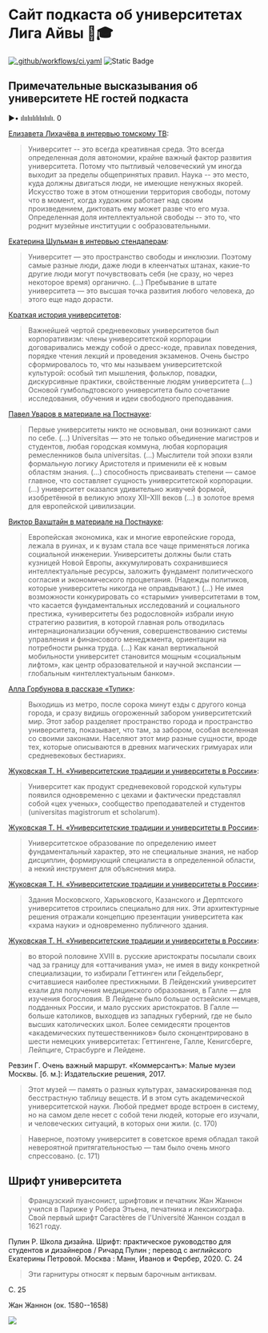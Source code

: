 # Сайт подкаста об университетах Лига Айвы 🏫🎓

[![.github/workflows/ci.yaml](https://github.com/pages-themes/merlot/actions/workflows/ci.yaml/badge.svg)](https://github.com/pages-themes/merlot/actions/workflows/ci.yaml)  ![Static Badge](https://img.shields.io/badge/podcast-8A2BE2)

## Примечательные высказывания об университете НЕ гостей подкаста

▶• ılıılıılılılıılıılı. 0

[Елизавета Лихачёва в интервью томскому ТВ](https://youtu.be/j8Q9voHRM-U?si=5oNlbBKo0FT6TgRD&t=86): 
> Университет -- это всегда креативная среда. Это всегда определенная доля автономии, крайне важный фактор развития университета. Потому что пытливый человеческий ум иногда выходит за пределы общепринятых правил. Наука -- это место, куда должны двигаться люди, не имеющие ненужных якорей. 
Искусство тоже в этом отношении территория свободы, потому что в момент, когда художник работает над своим произведением, диктовать ему может разве что его муза. 
Определенная доля интеллектуальной свободы -- это то, что роднит музейные институции с ообразовательными.

[Екатерина Шульман в интервью стендаперам](https://youtu.be/BR3CnSStQys?si=koByI0v7x49t1icm&t=295): 
> Университет — это пространство свободы и инклюзии. Поэтому самые разные люди, даже люди в клеенчатых штанах, какие-то другие люди могут почувствовать себя (не сразу, но через некоторое время) органично. (...) Пребывание в штате университета — это высшая точка развития любого человека, до этого еще надо дорасти.

[Краткая история университетов](https://postnauka.org/lists/94846):
> Важнейшей чертой средневековых университетов был корпоративизм: члены университетской корпорации договаривались между собой о дресс-коде, правилах поведения, порядке чтения лекций и проведения экзаменов. Очень быстро сформировалось то, что мы называем университетской культурой: особый тип мышления, фольклор, повадки, дискурсивные практики, свойственные людям университета (...)
Основой гумбольдтовского университета было сочетание исследования, обучения и идеи свободного преподавания. 

[Павел Уваров в материале на Постнауке](https://postnauka.org/faq/24472):
> Первые университеты никто не основывал, они возникают сами по себе. (...) Universitas — это не только объединение магистров и студентов, любая городская коммуна, любая корпорация ремесленников была universitas. (...) Мыслители той эпохи взяли формальную логику Аристотеля и применили её к новым областям знания. (...) способность присваивать степени — самое главное, что составляет сущность университетской корпорации. (...)  университет оказался удивительно живучей формой, изобретённой в великую эпоху XII–XIII веков (...) в золотое время для европейской цивилизации.

[Виктор Вахштайн в материале на Постнауке](https://postnauka.org/faq/66416):
> Европейская экономика, как и многие европейские города, лежала в руинах, и к вузам стала все чаще применяться логика социальной инженерии. Университеты должны были стать кузницей Новой Европы, аккумулировать сохранившиеся интеллектуальные ресурсы, заложить фундамент политического согласия и экономического процветания. (Надежды политиков, которые университеты никогда не оправдывают.) (...) Не имея возможности конкурировать со «старыми» университетами в том, что касается фундаментальных исследований и социального престижа, «университеты без родословной» избрали иную стратегию развития, в которой главная роль отводилась интернационализации обучения, совершенствованию системы управления и финансового менеджмента, ориентации на потребности рынка труда. (...) Как канал вертикальной мобильности университет становится мощным «социальным лифтом», как центр образовательной и научной экспансии — глобальным «интеллектуальным банком».

[Алла Горбунова в рассказе «Тупик»](https://www.pravilamag.ru/letters/275773-tupik-rasskaz-ally-gorbunovoy-ob-universitetskih-sushchnostyah/):
> Выходишь из метро, после сорока минут езды с другого конца города, и сразу видишь огороженный забором университетский мир. Этот забор разделяет пространство города и пространство университета, показывает, что там, за забором, особая вселенная со своими законами. Населяют этот мир разные сущности, вроде тех, которые описываются в древних магических гримуарах или средневековых бестиариях.

[Жуковская Т. Н. «Университетские традиции и университеты в России»](https://history.museums.spbu.ru/files/Issledovaniya/publikacii_sotrudnikov/Univ_tradicii.pdf):
> Университет как продукт средневековой городской культуры появился одновременно с цехами и фактически представлял собой «цех ученых», сообщество преподавателей и студентов (universitas magistrorum et scholarum).

[Жуковская Т. Н. «Университетские традиции и университеты в России»](https://history.museums.spbu.ru/files/Issledovaniya/publikacii_sotrudnikov/Univ_tradicii.pdf):
> Университетское образование по определению имеет фундаментальный характер, это не специальные знания, не набор дисциплин, формирующий специалиста в определенной области, а некий инструмент для объяснения мира.

[Жуковская Т. Н. «Университетские традиции и университеты в России»](https://history.museums.spbu.ru/files/Issledovaniya/publikacii_sotrudnikov/Univ_tradicii.pdf):
> Здания Московского, Харьковского, Казанского и Дерптского университетов строились специально для них. Эти архитектурные решения отражали концепцию презентации университета как «храма науки» и одновременно публичного здания.

[Жуковская Т. Н. «Университетские традиции и университеты в России»](https://history.museums.spbu.ru/files/Issledovaniya/publikacii_sotrudnikov/Univ_tradicii.pdf):
> во второй половине XVIII в. русские аристократы посылали своих чад за границу для «оттачивания ума», не имея в виду конкретной специализации, то избирали Геттинген или Гейдельберг, считавшиеся наиболее престижными. В Лейденский университет ехали для получения медицинского образования, в Галле — для изучения богословия. В Лейдене было больше остзейских немцев, подданных России, и мало русских аристократов. В Галле — больше католиков, выходцев из западных губерний, где не было высших католических школ. Более семидесяти процентов «академических путешественников» было сконцентрировано в шести немецких университетах: Геттингене, Галле, Кенигсберге, Лейпциге, Страсбурге и Лейдене.

Ревзин Г. Очень важный маршрут. «Коммерсантъ»: Малые музеи Москвы. [б. м.]: Издательские решения, 2017.
> Этот музей — память о разных культурах, замаскированная под бесстрастную таблицу веществ. И в этом суть академической университетской науки. Любой предмет вроде встроен в систему, но на самом деле несет с собой тени людей, которые его изучали, и человеческих ситуаций, в которых они жили. (с. 170)

> Наверное, поэтому университет в советское время обладал такой невероятной притягательностью — там было очень много спрессовано. (с. 171)

## Шрифт университета

> Французский пуансонист, шрифтовик и печатник Жан Жаннон учился в Париже у Робера Этьена, печатника и лексикографа. Свой первый шрифт Caractères de l'Université Жаннон создал в 1621 году.

Пулин Р. Школа дизайна. Шрифт: практическое руководство для студентов и дизайнеров / Ричард Пулин ; перевод с английского Екатерины Петровой. Москва : Манн, Иванов и Фербер, 2020.  С. 24

> Эти гарнитуры относят к первым барочным антиквам.

С. 25 

Жан Жаннон (ок. 1580--1658)

![](https://blogger.googleusercontent.com/img/b/R29vZ2xl/AVvXsEgsy2S9cv8WMdguvW_aHKkRtiF1qzi71SnMgbzbOgh7jXviQDUeIRVqf0TieNkEw70871LognlhWyk9WklZ0nYiKh_TKgLdbA1gGo9JB5JFKyz5Dmr8lciR0PiftL1p0v1KpMLK/s400/1+Spec+1845+-+det+2.jpg)
